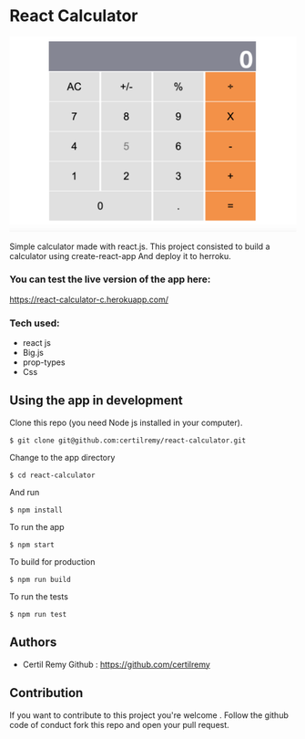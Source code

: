 
# React Calculator


<p align="center">
    <img src="final.png">
</p>


Simple calculator made with react.js. This project consisted to build a calculator using create-react-app And deploy it to herroku. 

### You can test the live version of the app here:
https://react-calculator-c.herokuapp.com/



### Tech used:

* react js
* Big.js
* prop-types
* Css


## Using the app in development 
Clone this repo (you need Node js installed in your computer).
```
$ git clone git@github.com:certilremy/react-calculator.git
```

Change to the app directory 
 
 ```
$ cd react-calculator
 ```

   And run 

```
$ npm install 
```

To run the app

```
$ npm start
```


To build for production

```
$ npm run build
```

To run the tests

```
$ npm run test
```

## Authors

* Certil Remy    Github : https://github.com/certilremy

## Contribution 

If you want to contribute to this project you're welcome .
Follow the github code of conduct fork this repo and open your pull request. 
